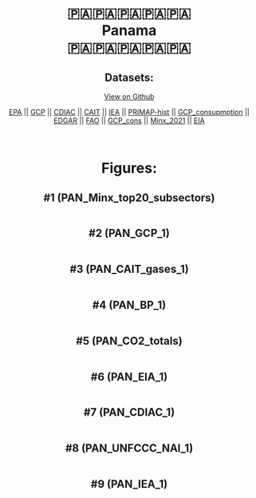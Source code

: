 
<center>
<h1 align="center">
🇵🇦🇵🇦🇵🇦🇵🇦🇵🇦
<br>
Panama
<br>
🇵🇦🇵🇦🇵🇦🇵🇦🇵🇦
</h1>
<h2>Datasets:</h2>
<p><a href="https://github.com/dquintani/GreenhouseData/tree/master/country_data/PAN_Panama/data">View on Github</a>
<br></p><p><a href="data/PAN_EPA.csv">EPA</a> || <a href="data/PAN_GCP.csv">GCP</a> || <a href="data/PAN_CDIAC.csv">CDIAC</a> || <a href="data/PAN_CAIT.csv">CAIT</a> || <a href="data/PAN_IEA.csv">IEA</a> || <a href="data/PAN_PRIMAP-hist.csv">PRIMAP-hist</a> || <a href="data/PAN_GCP_consupmption.csv">GCP_consupmption</a> || <a href="data/PAN_EDGAR.csv">EDGAR</a> || <a href="data/PAN_FAO.csv">FAO</a> || <a href="data/PAN_GCP_cons.csv">GCP_cons</a> || <a href="data/PAN_Minx_2021.csv">Minx_2021</a> || <a href="data/PAN_EIA.csv">EIA</a></p><p><br></p>
<h1>Figures:</h1><h2>#1 (PAN_Minx_top20_subsectors)</h2>
<p><img alt="" src="figures/PAN_Minx_top20_subsectors.png" /></p><h2>#2 (PAN_GCP_1)</h2>
<p><img alt="" src="figures/PAN_GCP_1.png" /></p><h2>#3 (PAN_CAIT_gases_1)</h2>
<p><img alt="" src="figures/PAN_CAIT_gases_1.png" /></p><h2>#4 (PAN_BP_1)</h2>
<p><img alt="" src="figures/PAN_BP_1.png" /></p><h2>#5 (PAN_CO2_totals)</h2>
<p><img alt="" src="figures/PAN_CO2_totals.png" /></p><h2>#6 (PAN_EIA_1)</h2>
<p><img alt="" src="figures/PAN_EIA_1.png" /></p><h2>#7 (PAN_CDIAC_1)</h2>
<p><img alt="" src="figures/PAN_CDIAC_1.png" /></p><h2>#8 (PAN_UNFCCC_NAI_1)</h2>
<p><img alt="" src="figures/PAN_UNFCCC_NAI_1.png" /></p><h2>#9 (PAN_IEA_1)</h2>
<p><img alt="" src="figures/PAN_IEA_1.png" /></p>